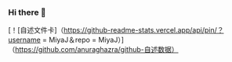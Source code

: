 ### Hi there 👋

<!--
**MiyaJ/MiyaJ** is a ✨ _special_ ✨ repository because its `README.md` (this file) appears on your GitHub profile.

Here are some ideas to get you started:

- 🔭 I’m currently working on ...
- 🌱 I’m currently learning ...
- 👯 I’m looking to collaborate on ...
- 🤔 I’m looking for help with ...
- 💬 Ask me about ...
- 📫 How to reach me: ...
- 😄 Pronouns: ...
- ⚡ Fun fact: ...
-->
[！[自述文件卡]（https://github-readme-stats.vercel.app/api/pin/？username = MiyaJ＆repo = MiyaJ）]（https://github.com/anuraghazra/github-自述数据）
